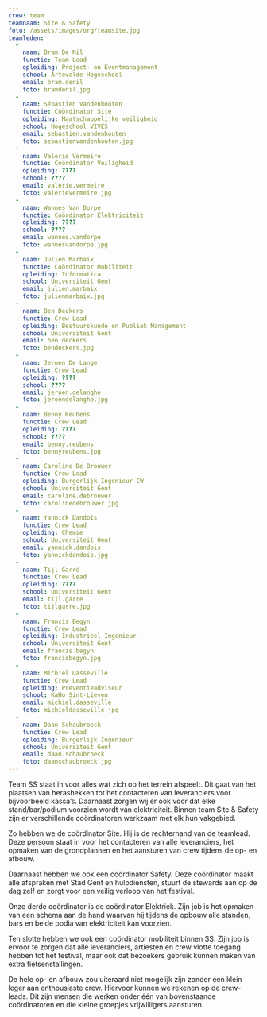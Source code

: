 ```yaml
---
crew: team
teamnaam: Site & Safety
foto: /assets/images/org/teamsite.jpg
teamleden:
  -
    naam: Bram De Nil
    functie: Team Lead
    opleiding: Project- en Eventmanagement
    school: Artevelde Hogeschool
    email: bram.denil
    foto: bramdenil.jpg
  -
    naam: Sébastien Vandenhouten
    functie: Coördinator Site
    opleiding: Maatschappelijke veiligheid
    school: Hogeschool VIVES
    email: sebastien.vandenhouten
    foto: sebastienvandenhouten.jpg
  -
    naam: Valerie Vermeire
    functie: Coördinator Veiligheid
    opleiding: ????
    school: ????
    email: valerie.vermeire
    foto: valerievermeire.jpg
  -
    naam: Wannes Van Dorpe
    functie: Coördinator Elektriciteit
    opleiding: ????
    school: ????
    email: wannes.vandorpe
    foto: wannesvandorpe.jpg
  -
    naam: Julien Marbaix
    functie: Coördinator Mobiliteit
    opleiding: Informatica
    school: Universiteit Gent
    email: julien.marbaix
    foto: julienmarbaix.jpg
  -
    naam: Ben Deckers
    functie: Crew Lead
    opleiding: Bestuurskunde en Publiek Management
    school: Universiteit Gent
    email: ben.deckers
    foto: bendeckers.jpg
  -
    naam: Jeroen De Lange
    functie: Crew Lead
    opleiding: ????
    school: ????
    email: jeroen.delanghe
    foto: jeroendelanghe.jpg
  -
    naam: Benny Reubens
    functie: Crew Lead
    opleiding: ????
    school: ????
    email: benny.reubens
    foto: bennyreubens.jpg
  -
    naam: Caroline De Brouwer
    functie: Crew Lead
    opleiding: Burgerlijk Ingenieur CW
    school: Universiteit Gent
    email: caroline.debrouwer
    foto: carolinedebrouwer.jpg
  -
    naam: Yannick Dandois
    functie: Crew Lead
    opleiding: Chemie
    school: Universiteit Gent
    email: yannick.dandois
    foto: yannickdandois.jpg
  -
    naam: Tijl Garré
    functie: Crew Lead
    opleiding: ????
    school: Universiteit Gent
    email: tijl.garre
    foto: tijlgarre.jpg
  -
    naam: Francis Begyn
    functie: Crew Lead
    opleiding: Industrieel Ingenieur
    school: Universiteit Gent
    email: francis.begyn
    foto: francisbegyn.jpg
  -
    naam: Michiel Dasseville
    functie: Crew Lead
    opleiding: Preventieadviseur
    school: KaHo Sint-Lieven
    email: michiel.dasseville
    foto: michieldasseville.jpg
  -
    naam: Daan Schaubroeck
    functie: Crew Lead
    opleiding: Burgerlijk Ingenieur
    school: Universiteit Gent
    email: daan.schaubroeck
    foto: daanschaubroeck.jpg
---
```


Team SS staat in voor alles wat zich op het terrein afspeelt. Dit gaat van het plaatsen van herashekken tot het contacteren van leveranciers voor bijvoorbeeld kassa’s. Daarnaast zorgen wij er ook voor dat elke stand/bar/podium voorzien wordt van elektriciteit. Binnen team Site & Safety zijn er verschillende coördinatoren werkzaam met elk hun vakgebied.


Zo hebben we de coördinator Site. Hij is de rechterhand van de teamlead. Deze persoon staat in voor het contacteren van alle leveranciers, het opmaken van de grondplannen en het aansturen van crew tijdens de op- en afbouw.


Daarnaast hebben we ook een coördinator Safety. Deze coördinator maakt alle afspraken met Stad Gent en hulpdiensten, stuurt de stewards aan op de dag zelf en zorgt voor een veilig verloop van het festival.


Onze derde coördinator is de coördinator Elektriek. Zijn job is het opmaken van een schema aan de hand waarvan hij tijdens de opbouw alle standen, bars en beide podia van elektriciteit kan voorzien.


Ten slotte hebben we ook een coördinator mobiliteit binnen SS. Zijn job is ervoor te zorgen dat alle leveranciers, artiesten en crew vlotte toegang hebben tot het festival, maar ook dat bezoekers gebruik kunnen maken van extra fietsenstallingen.


De hele op- en afbouw zou uiteraard niet mogelijk zijn zonder een klein leger aan enthousiaste crew. Hiervoor kunnen we rekenen op de crew-leads. Dit zijn mensen die werken onder één van bovenstaande coördinatoren en die kleine groepjes vrijwilligers aansturen.
